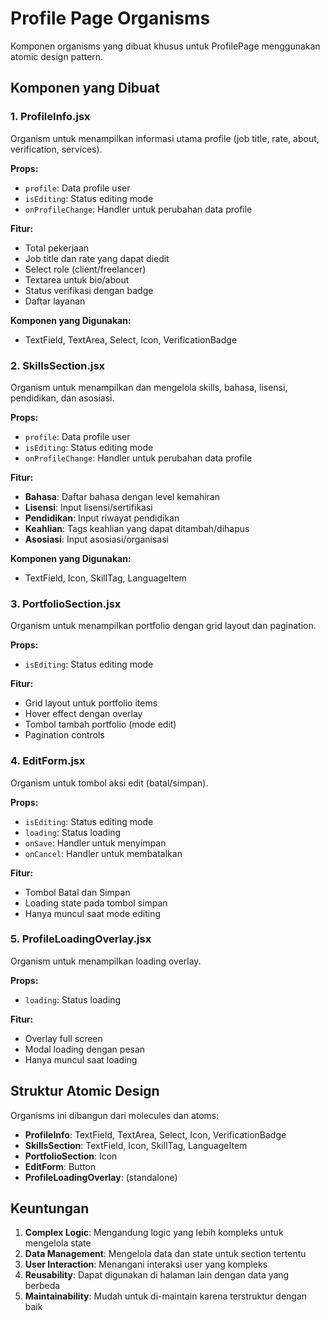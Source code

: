 # Profile Page Organisms

Komponen organisms yang dibuat khusus untuk ProfilePage menggunakan atomic design pattern.

## Komponen yang Dibuat

### 1. ProfileInfo.jsx
Organism untuk menampilkan informasi utama profile (job title, rate, about, verification, services).

**Props:**
- `profile`: Data profile user
- `isEditing`: Status editing mode
- `onProfileChange`: Handler untuk perubahan data profile

**Fitur:**
- Total pekerjaan
- Job title dan rate yang dapat diedit
- Select role (client/freelancer)
- Textarea untuk bio/about
- Status verifikasi dengan badge
- Daftar layanan

**Komponen yang Digunakan:**
- TextField, TextArea, Select, Icon, VerificationBadge

### 2. SkillsSection.jsx
Organism untuk menampilkan dan mengelola skills, bahasa, lisensi, pendidikan, dan asosiasi.

**Props:**
- `profile`: Data profile user
- `isEditing`: Status editing mode
- `onProfileChange`: Handler untuk perubahan data profile

**Fitur:**
- **Bahasa**: Daftar bahasa dengan level kemahiran
- **Lisensi**: Input lisensi/sertifikasi
- **Pendidikan**: Input riwayat pendidikan
- **Keahlian**: Tags keahlian yang dapat ditambah/dihapus
- **Asosiasi**: Input asosiasi/organisasi

**Komponen yang Digunakan:**
- TextField, Icon, SkillTag, LanguageItem

### 3. PortfolioSection.jsx
Organism untuk menampilkan portfolio dengan grid layout dan pagination.

**Props:**
- `isEditing`: Status editing mode

**Fitur:**
- Grid layout untuk portfolio items
- Hover effect dengan overlay
- Tombol tambah portfolio (mode edit)
- Pagination controls

### 4. EditForm.jsx
Organism untuk tombol aksi edit (batal/simpan).

**Props:**
- `isEditing`: Status editing mode
- `loading`: Status loading
- `onSave`: Handler untuk menyimpan
- `onCancel`: Handler untuk membatalkan

**Fitur:**
- Tombol Batal dan Simpan
- Loading state pada tombol simpan
- Hanya muncul saat mode editing

### 5. ProfileLoadingOverlay.jsx
Organism untuk menampilkan loading overlay.

**Props:**
- `loading`: Status loading

**Fitur:**
- Overlay full screen
- Modal loading dengan pesan
- Hanya muncul saat loading

## Struktur Atomic Design

Organisms ini dibangun dari molecules dan atoms:

- **ProfileInfo**: TextField, TextArea, Select, Icon, VerificationBadge
- **SkillsSection**: TextField, Icon, SkillTag, LanguageItem
- **PortfolioSection**: Icon
- **EditForm**: Button
- **ProfileLoadingOverlay**: (standalone)

## Keuntungan

1. **Complex Logic**: Mengandung logic yang lebih kompleks untuk mengelola state
2. **Data Management**: Mengelola data dan state untuk section tertentu
3. **User Interaction**: Menangani interaksi user yang kompleks
4. **Reusability**: Dapat digunakan di halaman lain dengan data yang berbeda
5. **Maintainability**: Mudah untuk di-maintain karena terstruktur dengan baik
